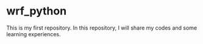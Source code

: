 # wrf_python
This is my first repository. In this repository, I will share my codes and some learning experiences.


